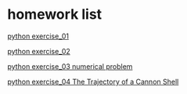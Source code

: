 # homework list
[python exercise_01](https://github.com/SongYaoxiang/compuational_physics_N2015301020043/tree/master/exercise%201)

[python exercise_02](https://github.com/SongYaoxiang/compuational_physics_N2015301020043/tree/master/exercise%202)

[python exercise_03 numerical problem](https://github.com/SongYaoxiang/compuational_physics_N2015301020043/blob/master/exercise%203/the%20numerical%20problem.md) 

[python exercise_04 The Trajectory of a Cannon Shell](https://github.com/SongYaoxiang/compuational_physics_N2015301020043/blob/master/exercise4/The%20Trajectory%20of%20a%20Cannon%20Shell.md)
